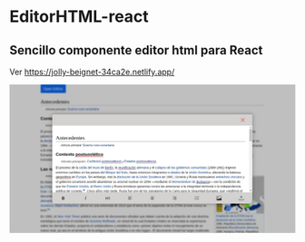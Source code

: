 # EditorHTML-react
## Sencillo componente editor html para React

Ver https://jolly-beignet-34ca2e.netlify.app/

![Image text](https://github.com/Nestor-B/EditorHTML-react/blob/main/screenshoteasy.png?raw=true)
